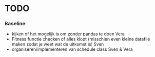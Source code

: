 # TODO

### Baseline
- kijken of het mogelijk is om zonder pandas te doen    Vera
- Fitness functie checken of alles klopt
  (misschien even kleine datafile maken zodat
  je weet wat de uitkomst is)                           Sven
- organiseren/implementeren van schedule class          Sven & Vera
